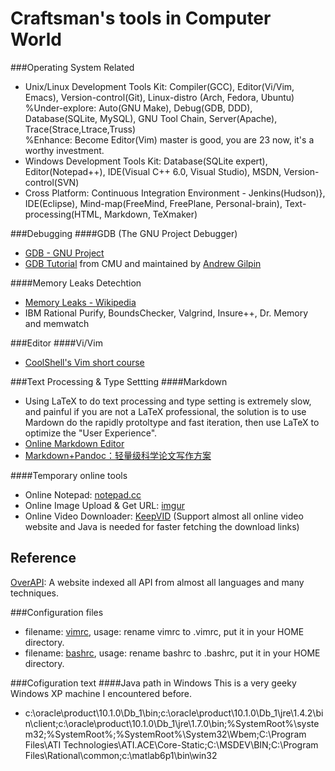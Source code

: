 Craftsman's tools in Computer World
===================================


###Operating System Related
* Unix/Linux Development Tools Kit: Compiler(GCC), Editor(Vi/Vim, Emacs), Version-control(Git), Linux-distro (Arch, Fedora, Ubuntu)
%Under-explore: Auto(GNU Make), Debug(GDB, DDD), Database(SQLite, MySQL), GNU Tool Chain, Server(Apache), Trace(Strace,Ltrace,Truss)  
%Enhance: Become Editor(Vim) master is good, you are 23 now, it's a worthy investment.  
* Windows Development Tools Kit: Database(SQLite expert), Editor(Notepad++), IDE(Visual C++ 6.0, Visual Studio), MSDN, Version-control(SVN)  
* Cross Platform: Continuous Integration Environment - Jenkins(Hudson)}, IDE(Eclipse), Mind-map(FreeMind, FreePlane, Personal-brain), Text-processing(HTML, Markdown, TeXmaker)  


###Debugging
####GDB (The GNU Project Debugger)
* [GDB - GNU Project](http://www.gnu.org/software/gdb/)
* [GDB Tutorial](http://www.cs.cmu.edu/~gilpin/tutorial/) from CMU and maintained by [Andrew Gilpin](http://www.cs.cmu.edu/~gilpin/)

####Memory Leaks Detechtion
* [Memory Leaks - Wikipedia](http://en.wikipedia.org/wiki/Memory_leak)
* IBM Rational Purify, BoundsChecker, Valgrind, Insure++, Dr. Memory and memwatch


###Editor
####Vi/Vim
* [CoolShell's Vim short course](http://coolshell.cn/articles/5426.html)

###Text Processing & Type Settting
####Markdown
* Using LaTeX to do text processing and type setting is extremely slow, and painful if you are not a LaTeX professional, the solution is to use Mardown do the rapidly protoltype and fast iteration, then use LaTeX to optimize the "User Experience".
* [Online Markdown Editor](http://mahua.jser.me/)
* [Markdown+Pandoc：轻量级科学论文写作方案](http://www.douban.com/note/245109923/)

####Temporary online tools
* Online Notepad: [notepad.cc](http://notepad.cc/)
* Online Image Upload & Get URL: [imgur](http://imgur.com/)
* Online Video Downloader: [KeepVID](http://keepvid.com/) (Support almost all online video website and Java is needed for faster fetching the download links)


Reference
----------------------
[OverAPI](http://overapi.com): A website indexed all API from almost all languages and many techniques.

###Configuration files
* filename: [vimrc](./files/vimrc), usage: rename vimrc to .vimrc, put it in your HOME directory.  
* filename: [bashrc](./files/bashrc), usage: rename bashrc to .bashrc, put it in your HOME directory.  

###Cofiguration text
####Java path in Windows
This is a very geeky Windows XP machine I encountered before. 
* c:\oracle\product\10.1.0\Db\_1\bin;c:\oracle\product\10.1.0\Db\_1\jre\1.4.2\bin\client;c:\oracle\product\10.1.0\Db\_1\jre\1.7.0\bin;%SystemRoot%\system32;%SystemRoot%;%SystemRoot%\System32\Wbem;C:\Program Files\ATI Technologies\ATI.ACE\Core-Static;C:\MSDEV\BIN;C:\Program Files\Rational\common;c:\matlab6p1\bin\win32 

